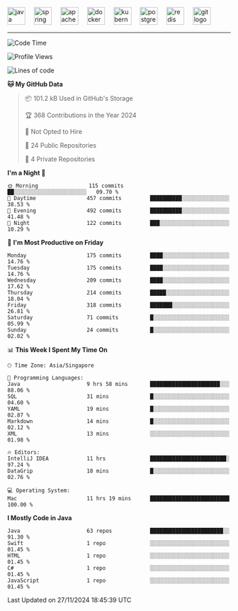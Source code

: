 <p align="left">
  <img src="https://cdn.jsdelivr.net/gh/devicons/devicon/icons/java/java-original.svg" height="40" alt="java logo"  />
  <img width="12" />
  <img src="https://cdn.jsdelivr.net/gh/devicons/devicon/icons/spring/spring-original.svg" height="40" alt="spring logo"  />
  <img width="12" />
  <img src="https://cdn.jsdelivr.net/gh/devicons/devicon/icons/apachekafka/apachekafka-original.svg" height="40" alt="apachekafka logo"  />
  <img width="12" />
  <img src="https://cdn.jsdelivr.net/gh/devicons/devicon/icons/docker/docker-original.svg" height="40" alt="docker logo"  />
  <img width="12" />
  <img src="https://cdn.jsdelivr.net/gh/devicons/devicon/icons/kubernetes/kubernetes-plain.svg" height="40" alt="kubernetes logo"  />
  <img width="12" />
  <img src="https://cdn.jsdelivr.net/gh/devicons/devicon/icons/postgresql/postgresql-original.svg" height="40" alt="postgresql logo"  />
  <img width="12" />
  <img src="https://cdn.jsdelivr.net/gh/devicons/devicon/icons/redis/redis-original.svg" height="40" alt="redis logo"  />
  <img width="12" />
  <img src="https://cdn.jsdelivr.net/gh/devicons/devicon/icons/git/git-original.svg" height="40" alt="git logo"  />
</p>


<!--<img src="https://media.giphy.com/media/LnQjpWaON8nhr21vNW/giphy.gif" width="60"> <em><b>I love connecting with different people</b> so if you want to say <b>hi, I'll be happy to meet you more!</b> 😊 </em> -->

---
<!--START_SECTION:waka-->
![Code Time](http://img.shields.io/badge/Code%20Time-2%2C168%20hrs%204%20mins-blue)

![Profile Views](http://img.shields.io/badge/Profile%20Views-39-blue)

![Lines of code](https://img.shields.io/badge/From%20Hello%20World%20I%27ve%20Written-624.4%20thousand%20lines%20of%20code-blue)

**🐱 My GitHub Data** 

> 📦 101.2 kB Used in GitHub's Storage 
 > 
> 🏆 368 Contributions in the Year 2024
 > 
> 🚫 Not Opted to Hire
 > 
> 📜 24 Public Repositories 
 > 
> 🔑 4 Private Repositories 
 > 
**I'm a Night 🦉** 

```text
🌞 Morning                115 commits         ██░░░░░░░░░░░░░░░░░░░░░░░   09.70 % 
🌆 Daytime                457 commits         ██████████░░░░░░░░░░░░░░░   38.53 % 
🌃 Evening                492 commits         ██████████░░░░░░░░░░░░░░░   41.48 % 
🌙 Night                  122 commits         ███░░░░░░░░░░░░░░░░░░░░░░   10.29 % 
```
📅 **I'm Most Productive on Friday** 

```text
Monday                   175 commits         ████░░░░░░░░░░░░░░░░░░░░░   14.76 % 
Tuesday                  175 commits         ████░░░░░░░░░░░░░░░░░░░░░   14.76 % 
Wednesday                209 commits         ████░░░░░░░░░░░░░░░░░░░░░   17.62 % 
Thursday                 214 commits         █████░░░░░░░░░░░░░░░░░░░░   18.04 % 
Friday                   318 commits         ███████░░░░░░░░░░░░░░░░░░   26.81 % 
Saturday                 71 commits          █░░░░░░░░░░░░░░░░░░░░░░░░   05.99 % 
Sunday                   24 commits          █░░░░░░░░░░░░░░░░░░░░░░░░   02.02 % 
```


📊 **This Week I Spent My Time On** 

```text
🕑︎ Time Zone: Asia/Singapore

💬 Programming Languages: 
Java                     9 hrs 58 mins       ██████████████████████░░░   88.06 % 
SQL                      31 mins             █░░░░░░░░░░░░░░░░░░░░░░░░   04.60 % 
YAML                     19 mins             █░░░░░░░░░░░░░░░░░░░░░░░░   02.87 % 
Markdown                 14 mins             █░░░░░░░░░░░░░░░░░░░░░░░░   02.12 % 
XML                      13 mins             ░░░░░░░░░░░░░░░░░░░░░░░░░   01.98 % 

🔥 Editors: 
IntelliJ IDEA            11 hrs              ████████████████████████░   97.24 % 
DataGrip                 18 mins             █░░░░░░░░░░░░░░░░░░░░░░░░   02.76 % 

💻 Operating System: 
Mac                      11 hrs 19 mins      █████████████████████████   100.00 % 
```

**I Mostly Code in Java** 

```text
Java                     63 repos            ███████████████████████░░   91.30 % 
Swift                    1 repo              ░░░░░░░░░░░░░░░░░░░░░░░░░   01.45 % 
HTML                     1 repo              ░░░░░░░░░░░░░░░░░░░░░░░░░   01.45 % 
C#                       1 repo              ░░░░░░░░░░░░░░░░░░░░░░░░░   01.45 % 
JavaScript               1 repo              ░░░░░░░░░░░░░░░░░░░░░░░░░   01.45 % 
```




 Last Updated on 27/11/2024 18:45:39 UTC
<!--END_SECTION:waka-->


<!--
**SimakovIgor/SimakovIgor** is a ✨ _special_ ✨ repository because its `README.md` (this file) appears on your GitHub profile.

Here are some ideas to get you started:

- 🔭 I’m currently working on ...
- 🌱 I’m currently learning ...
- 👯 I’m looking to collaborate on ...
- 🤔 I’m looking for help with ...
- 💬 Ask me about ...
- 📫 How to reach me: ...
- 😄 Pronouns: ...
- ⚡ Fun fact: ...
-->
